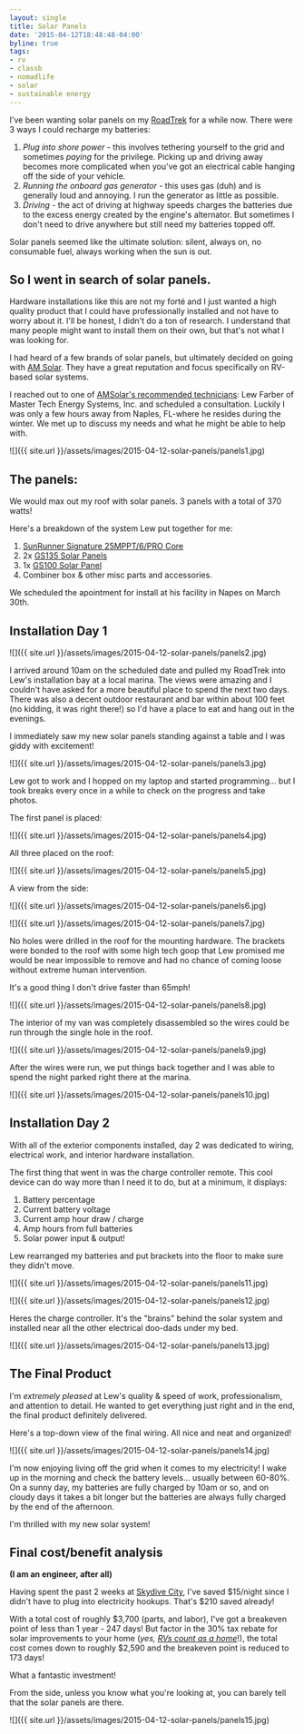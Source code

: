 ```yaml
---
layout: single
title: Solar Panels
date: '2015-04-12T18:48:48-04:00'
byline: true
tags:
- rv
- classb
- nomadlife
- solar
- sustainable energy
---
```


I've been wanting solar panels on my [RoadTrek](http://www.roadtrek.com/) for a
while now. There were 3 ways I could recharge my batteries:

1.  _Plug into shore power_ - this involves tethering yourself to the grid and
sometimes _paying_ for the privilege. Picking up and driving away becomes more
complicated when you've got an electrical cable hanging off the side of your vehicle.
2.  _Running the onboard gas generator_ - this uses gas (duh) and is generally loud and annoying. I run the generator as little as possible.
3.  _Driving_ - the act of driving at highway speeds charges the batteries due to the excess energy created by the engine's alternator. But sometimes I don't need to drive anywhere but still need my batteries topped off.

Solar panels seemed like the ultimate solution: silent, always on, no consumable fuel, always working when the sun is out.

## So I went in search of solar panels.

Hardware installations like this are not my forté and I just wanted a high quality product that I could have professionally installed and not have to worry about it. I'll be honest, I didn't do a ton of research. I understand that many people might want to install them on their own, but that's not what I was looking for.

I had heard of a few brands of solar panels, but ultimately decided on going with [AM Solar](http://www.amsolar.com/). They have a great reputation and focus specifically on RV-based solar systems.

I reached out to one of [AMSolar's recommended technicians](http://www.amsolar.com/home/amr/smartlist_47/find_a_dealer.html): Lew Farber of Master Tech Energy Systems, Inc. and scheduled a consultation. Luckily I was only a few hours away from Naples, FL-where he resides during the winter. We met up to discuss my needs and what he might be able to help with.  

![]({{ site.url }}/assets/images/2015-04-12-solar-panels/panels1.jpg)

## The panels:

We would max out my roof with solar panels. 3 panels with a total of 370 watts!

Here's a breakdown of the system Lew put together for me:

1.  [SunRunner Signature 25MPPT/6/PRO Core](http://www.amsolar.com/home/amr/page_196_68/sunrunner_signature_25mppt6pro_core.html)
2.  2x [GS135 Solar Panels](http://www.amsolar.com/home/amr/page_255_20/gs135_solar_panel.html)
3.  1x [GS100 Solar Panel](http://www.amsolar.com/home/amr/page_13_20/gs100_solar_panel.html)
4.  Combiner box & other misc parts and accessories.

We scheduled the apointment for install at his facility in Napes on March 30th.

## Installation Day 1

![]({{ site.url }}/assets/images/2015-04-12-solar-panels/panels2.jpg)

I arrived around 10am on the scheduled date and pulled my RoadTrek into Lew's installation bay at a local marina. The views were amazing and I couldn't have asked for a more beautiful place to spend the next two days. There was also a decent outdoor restaurant and bar within about 100 feet (no kidding, it was right there!) so I'd have a place to eat and hang out in the evenings.

I immediately saw my new solar panels standing against a table and I was giddy with excitement!

![]({{ site.url }}/assets/images/2015-04-12-solar-panels/panels3.jpg)

Lew got to work and I hopped on my laptop and started programming... but I took breaks every once in a while to check on the progress and take photos.

The first panel is placed:

![]({{ site.url }}/assets/images/2015-04-12-solar-panels/panels4.jpg)

All three placed on the roof:

![]({{ site.url }}/assets/images/2015-04-12-solar-panels/panels5.jpg)

A view from the side:

![]({{ site.url }}/assets/images/2015-04-12-solar-panels/panels6.jpg)

![]({{ site.url }}/assets/images/2015-04-12-solar-panels/panels7.jpg)

No holes were drilled in the roof for the mounting hardware. The brackets were bonded to the roof with some high tech goop that Lew promised me would be near impossible to remove and had no chance of coming loose without extreme human
intervention.

It's a good thing I don't drive faster than 65mph!  

![]({{ site.url }}/assets/images/2015-04-12-solar-panels/panels8.jpg)

The interior of my van was completely disassembled so the wires could be run through the single hole in the roof.

![]({{ site.url }}/assets/images/2015-04-12-solar-panels/panels9.jpg)

After the wires were run, we put things back together and I was able to spend the night parked right there at the marina.

![]({{ site.url }}/assets/images/2015-04-12-solar-panels/panels10.jpg)

## Installation Day 2

With all of the exterior components installed, day 2 was dedicated to wiring, electrical work, and interior hardware installation.

The first thing that went in was the charge controller remote. This cool device can do way more than I need it to do, but at a minimum, it displays:

1. Battery percentage
2. Current battery voltage
3. Current amp hour draw / charge
4. Amp hours from full batteries
5. Solar power input & output!

Lew rearranged my batteries and put brackets into the floor to make sure they didn't move.

![]({{ site.url }}/assets/images/2015-04-12-solar-panels/panels11.jpg)

![]({{ site.url }}/assets/images/2015-04-12-solar-panels/panels12.jpg)

Heres the charge controller. It's the "brains" behind the solar system and installed near all the other electrical doo-dads under my bed.

![]({{ site.url }}/assets/images/2015-04-12-solar-panels/panels13.jpg)

## The Final Product

I'm _extremely pleased_ at Lew's quality & speed of work, professionalism, and attention to detail. He wanted to get everything just right and in the end, the final product definitely delivered.

Here's a top-down view of the final wiring. All nice and neat and organized!

![]({{ site.url }}/assets/images/2015-04-12-solar-panels/panels14.jpg)

I'm now enjoying living off the grid when it comes to my electricity! I wake up in the morning and check the battery levels... usually between 60-80%. On a sunny day, my batteries are fully charged by 10am or so, and on cloudy days it takes a bit longer but the batteries are always fully charged by the end of the afternoon.

I'm thrilled with my new solar system!

## Final cost/benefit analysis

**(I am an engineer, after all)**

Having spent the past 2 weeks at [Skydive City](http://skydivecity.com/), I've saved $15/night since I didn't  have to plug into electricity hookups. That's $210 saved already!

With a total cost of roughly $3,700 (parts, and labor), I've got a breakeven point of less than 1 year - 247 days! But factor in the 30% tax rebate for solar improvements to your home (_yes, [RVs count as a home](http://www.amsolar.com/home/amr/page_59/taxcredit.html)_!), the total cost comes down to roughly $2,590 and the breakeven point is reduced to 173 days!

What a fantastic investment!

From the side, unless you know what you're looking at, you can barely tell that the solar panels are there.

![]({{ site.url }}/assets/images/2015-04-12-solar-panels/panels15.jpg)
